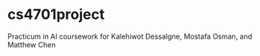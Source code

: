 # cs4701project

Practicum in AI coursework for Kalehiwot Dessalgne, Mostafa Osman, and Matthew Chen
